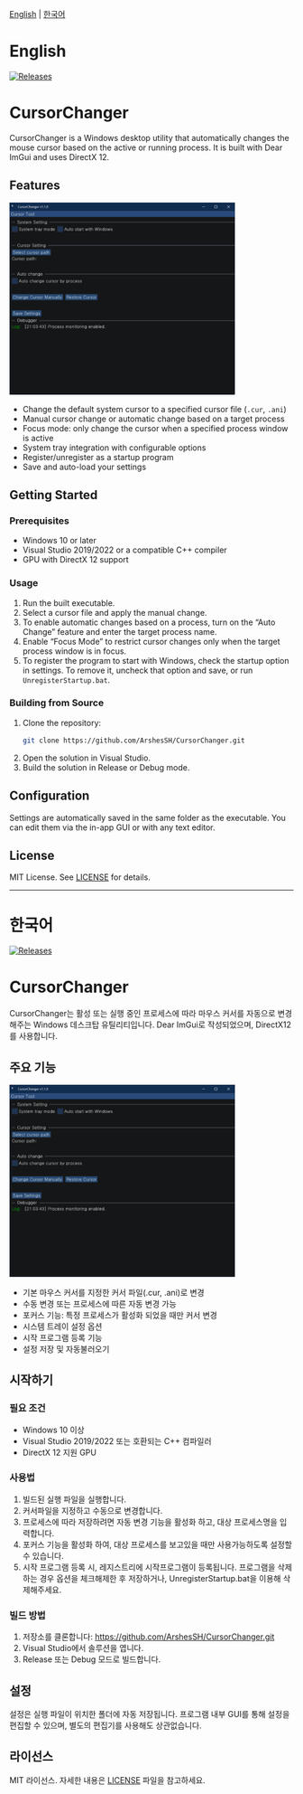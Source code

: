 <p align="left">
  <a href="#English">English</a> | <a href="#한국어">한국어</a>
</p>

# English
[![Releases](https://img.shields.io/github/v/release/ArshesSH/CursorChanger)](https://github.com/ArshesSH/CursorChanger/releases)

# CursorChanger

CursorChanger is a Windows desktop utility that automatically changes the mouse cursor based on the active or running process. It is built with Dear ImGui and uses DirectX 12.

## Features
<img src="CursorChanger/images/1.png" alt="CursorChanger" width="400"/>

- Change the default system cursor to a specified cursor file (`.cur`, `.ani`)
- Manual cursor change or automatic change based on a target process
- Focus mode: only change the cursor when a specified process window is active
- System tray integration with configurable options
- Register/unregister as a startup program
- Save and auto-load your settings

## Getting Started

### Prerequisites

- Windows 10 or later  
- Visual Studio 2019/2022 or a compatible C++ compiler  
- GPU with DirectX 12 support  

### Usage

1. Run the built executable.  
2. Select a cursor file and apply the manual change.  
3. To enable automatic changes based on a process, turn on the “Auto Change” feature and enter the target process name.  
4. Enable “Focus Mode” to restrict cursor changes only when the target process window is in focus.  
5. To register the program to start with Windows, check the startup option in settings. To remove it, uncheck that option and save, or run `UnregisterStartup.bat`.

### Building from Source

1. Clone the repository:
   ```bash
   git clone https://github.com/ArshesSH/CursorChanger.git
2. Open the solution in Visual Studio.
3. Build the solution in Release or Debug mode.

## Configuration

Settings are automatically saved in the same folder as the executable. You can edit them via the in-app GUI or with any text editor.

## License

MIT License. See [LICENSE](LICENSE) for details.

---

# 한국어

[![Releases](https://img.shields.io/github/v/release/ArshesSH/CursorChanger)](https://github.com/ArshesSH/CursorChanger/releases)

# CursorChanger

CursorChanger는 활성 또는 실행 중인 프로세스에 따라 마우스 커서를 자동으로 변경해주는 Windows 데스크탑 유틸리티입니다.
Dear ImGui로 작성되었으며, DirectX12를 사용합니다.

## 주요 기능
  <img src="CursorChanger/images/1.png" width="400" alt="CursorChanger1" />

- 기본 마우스 커서를 지정한 커서 파일(.cur, .ani)로 변경
- 수동 변경 또는 프로세스에 따른 자동 변경 가능
- 포커스 기능: 특정 프로세스가 활성화 되었을 때만 커서 변경
- 시스템 트레이 설정 옵션
- 시작 프로그램 등록 기능
- 설정 저장 및 자동불러오기
  

## 시작하기

### 필요 조건

- Windows 10 이상
- Visual Studio 2019/2022 또는 호환되는 C++ 컴파일러
- DirectX 12 지원 GPU

### 사용법

1. 빌드된 실행 파일을 실행합니다.
2. 커서파일을 지정하고 수동으로 변경합니다.
3. 프로세스에 따라 저장하려면 자동 변경 기능을 활성화 하고, 대상 프로세스명을 입력합니다.
4. 포커스 기능을 활성화 하여, 대상 프로세스를 보고있을 때만 사용가능하도록 설정할 수 있습니다.
5. 시작 프로그램 등록 시, 레지스트리에 시작프로그램이 등록됩니다. 프로그램을 삭제하는 경우 옵션을 체크해제한 후 저장하거나, UnregisterStartup.bat을 이용해 삭제해주세요.

### 빌드 방법
1. 저장소를 클론합니다: https://github.com/ArshesSH/CursorChanger.git
2. Visual Studio에서 솔루션을 엽니다.
3. Release 또는 Debug 모드로 빌드합니다.


## 설정

설정은 실행 파일이 위치한 폴더에 자동 저장됩니다. 프로그램 내부 GUI를 통해 설정을 편집할 수 있으며, 별도의 편집기를 사용해도 상관없습니다.

## 라이선스

MIT 라이선스. 자세한 내용은 [LICENSE](LICENSE) 파일을 참고하세요.
